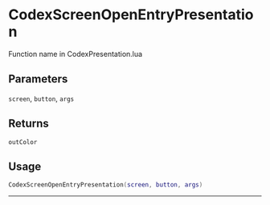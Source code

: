 # CodexScreenOpenEntryPresentation
Function name in CodexPresentation.lua
## Parameters
`screen`, `button`, `args`
## Returns
`outColor`
## Usage
```lua
CodexScreenOpenEntryPresentation(screen, button, args)
```
---
